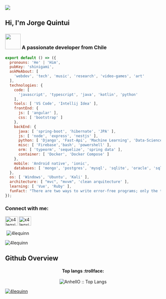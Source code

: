 <img src="https://komarev.com/ghpvc/?username=4lequinn">

<h2> Hi, I'm Jorge Quintui </h2>

### <img src="https://64.media.tumblr.com/6002f1f1f1db1e890ec03c2c30905992/a12760da3dfa7f62-77/s500x750/470f623335caea356cb88153baede2c028fe87e6.gifv" width="50"> A passionate developer from Chile

```js
export default () => ({
  pronouns: 'He' | 'Him',
  pubKey: 'shinigami',
  askMeAbout: [
    'webdev', 'tech', 'music', 'research', 'video-games', 'art'
  ],
  technologies: {
    code: [
      'javascript', 'typescript', 'java', 'kotlin', 'python'
    ],
    tools: [ 'VS Code', 'Intellij Idea' ],
    frontEnd: {
      js: [ 'angular' ],
      css: [ 'bootstrap' ]
    },
    backEnd: {
      java: [ 'spring-boot', 'hibernate', 'JPA' ],
      js: [ 'node', 'express', 'nestjs' ],
      python: [ 'Django', 'Fast-Api', 'Machine Learning', 'Data-Science' ],
      misc: [ 'Firebase','bash', 'powershell' ],
      orm: [ 'typeorm', 'sequelize', 'spring data' ],
      container: [ 'Docker', 'Docker Compose' ]
    },
    mobile: 'Android native', 'ionic',
    databases: [ 'mongo', 'postgres', 'mysql', 'sqlite', 'oracle', 'sqlserver', 'Firestore' ],
  },
  os: [ 'Windows', 'Ubuntu', 'Kali' ],
  architecture: [ "mvc", "mvvm", 'clean arquitecture' ],
  learning: [ 'Vue', 'Ruby' ],
  funFact: "There are two ways to write error-free programs; only the third one works",
});
```

<h3 align="left">Connect with me:</h3>
<p align="left">
<a href="https://instagram.com/x4leqxinn" target="blank"><img align="center" src="https://raw.githubusercontent.com/rahuldkjain/github-profile-readme-generator/master/src/images/icons/Social/instagram.svg" alt="x4leqxinn" height="30" width="40" /></a>
<a href="https://www.youtube.com/c/x4leqxinn txt" target="blank"><img align="center" src="https://raw.githubusercontent.com/rahuldkjain/github-profile-readme-generator/master/src/images/icons/Social/youtube.svg" alt="x4leqxinn txt" height="30" width="40" /></a>
</p>


<p>&nbsp;<img align="center" src="https://github-readme-stats.vercel.app/api?username=4lequinn&show_icons=true&locale=en" alt="4lequinn" /></p>

<p><img align="center" src="https://github-readme-streak-stats.herokuapp.com/?user=4lequinn&" alt="4lequinn" /></p>

## Github Overview
<h4 align="center">Top langs :trollface:</h4>

<p align="center"><img src="https://github-readme-stats.vercel.app/api/top-langs/?username=4lequinn&langs_count=10&theme=tokyonight&layout=compact" alt="AnhellO :: Top Langs" /></p>

<p align="left"> <a href="https://github.com/ryo-ma/github-profile-trophy"><img src="https://github-profile-trophy.vercel.app/?username=4lequinn&no-bg=true&theme=dark_lover" alt="4lequinn" /></a> </p>
